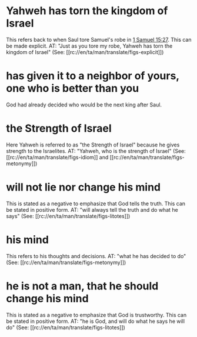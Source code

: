 # Yahweh has torn the kingdom of Israel

This refers back to when Saul tore Samuel's robe in [1 Samuel 15:27](./26.md). This can be made explicit. AT: "Just as you tore my robe, Yahweh has torn the kingdom of Israel" (See: [[rc://en/ta/man/translate/figs-explicit]])

# has given it to a neighbor of yours, one who is better than you

God had already decided who would be the next king after Saul.

# the Strength of Israel

Here Yahweh is referred to as "the Strength of Israel" because he gives strength to the Israelites. AT: "Yahweh, who is the strength of Israel" (See: [[rc://en/ta/man/translate/figs-idiom]] and [[rc://en/ta/man/translate/figs-metonymy]])

# will not lie nor change his mind

This is stated as a negative to emphasize that God tells the truth. This can be stated in positive form. AT: "will always tell the truth and do what he says" (See: [[rc://en/ta/man/translate/figs-litotes]])

# his mind

This refers to his thoughts and decisions. AT: "what he has decided to do" (See: [[rc://en/ta/man/translate/figs-metonymy]])

# he is not a man, that he should change his mind

This is stated as a negative to emphasize that God is trustworthy. This can be stated in positive form. AT: "he is God, and will do what he says he will do" (See: [[rc://en/ta/man/translate/figs-litotes]])